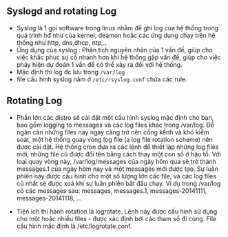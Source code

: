 ## Syslogd and rotating Log
+ Syslog là 1 gói software trong linux nhằm để ghi log của hệ thống trong quá trình hđ như của kernel, deamon hoặc các ứng dụng chạy trên hệ thống như http, dns,dhcp, ntp,..
+ Ứng dụng của syslog : Phân tích nguyên nhân của 1 vấn đề, giúp cho việc khắc phục sự cố nhanh hơn khi hệ thống gặp vấn đề, giúp cho việc pháy hiện dự đoán 1 vấn đề có thể xảy ra đối với hệ thống.
+ Mặc định thì log đc lưu trong `/var/log` 
+ file cấu hình syslog nằm ở `/etc/rsyslog.conf` chứa các rule.

## Rotating Log
+ Phần lớn các distro sẽ cài đặt một cấu hình syslog mặc định cho bạn, bao gồm logging to messages và các log files khác trong /var/log. Để ngăn cản những files này ngày càng trở nên cồng kềnh và khó kiểm soát, một hệ thống quay vòng log file (a log file rotation scheme) nên được cài đặt. Hệ thống cron đưa ra các lệnh để thiết lập những log files mới, những file cũ được đổi tên bằng cách thay một con số ở hậu tố. Với loại quay vòng này, /var/log/messages của ngày hôm qua sẽ trở thành messages.1 của ngày hôm nay và một messages mới được tạo. Sự luân phiên này được cấu hình cho một số lượng lớn các file, và các log files cũ nhất sẽ được xoá khi sự luân phiên bắt đầu chạy. Ví dụ trong /var/log có các messages sau: messages, messages.1, messages-20141111, messages-20141118, ...

+ Tiện ích thi hành rotation là logrotate. Lệnh này được cấu hình sử dụng cho một hoặc nhiều files - được xác định bởi các tham số đi cùng. File cấu hình mặc định là /etc/logrotate.conf.
